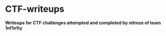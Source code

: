 # CTF-writeups

**Writeups for CTF challenges attempted and completed by nitroze of team 1nf1n1ty**
